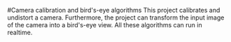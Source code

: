 #Camera calibration and bird's-eye algorithms
This project calibrates and undistort a camera.
Furthermore, the project can transform the input image of the camera into a bird's-eye view.
All these algorithms can run in realtime.
